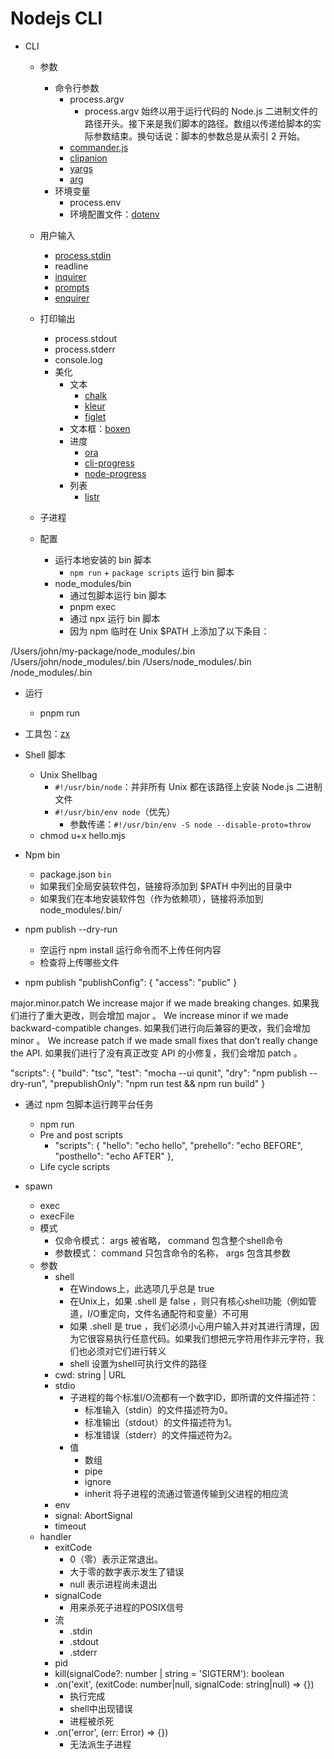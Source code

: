 # Nodejs CLI

- CLI
  - 参数
    - 命令行参数
      - process.argv
        - process.argv 始终以用于运行代码的 Node.js 二进制文件的路径开头。接下来是我们脚本的路径。数组以传递给脚本的实际参数结束。换句话说：脚本的参数总是从索引 2 开始。
      - [commander.js](https://github.com/tj/commander.js#readme)
      - [clipanion](https://github.com/arcanis/clipanion)
      - [yargs](https://github.com/yargs/yargs)
      - [arg](https://github.com/vercel/arg)
    - 环境变量
      - process.env
      - 环境配置文件：[dotenv](https://github.com/motdotla/dotenv#readme)
  - 用户输入
    - [process.stdin](https://nodejs.org/api/process.html#processstdin)
    - readline
    - [inquirer](https://github.com/SBoudrias/Inquirer.js#readme)
    - [prompts](https://github.com/terkelg/prompts#readme)
    - [enquirer](https://github.com/enquirer/enquirer#built-in-prompts)
  - 打印输出
    - process.stdout
    - process.stderr
    - console.log
    - 美化
      - 文本
        - [chalk](https://github.com/chalk/chalk)
        - [kleur](https://github.com/lukeed/kleur)
        - [figlet](https://github.com/patorjk/figlet.js)
      - 文本框：[boxen](https://github.com/sindresorhus/boxen)
      - 进度
        - [ora](https://github.com/sindresorhus/ora#readme)
        - [cli-progress](https://github.com/npkgz/cli-progress)
        - [node-progress](https://github.com/visionmedia/node-progress#readme)
      - 列表
        - [listr](https://github.com/SamVerschueren/listr)
  - 子进程
  - 配置

    - 运行本地安装的 bin 脚本
      - `npm run` + `package scripts` 运行 bin 脚本
    - node_modules/bin
      - 通过包脚本运行 bin 脚本
      - pnpm exec
      - 通过 npx 运行 bin 脚本
      - 因为 npm 临时在 Unix $PATH 上添加了以下条目：

/Users/john/my-package/node_modules/.bin
/Users/john/node_modules/.bin
/Users/node_modules/.bin
/node_modules/.bin
  - 运行
    - pnpm run
- 工具包：[zx](https://github.com/google/zx)






- Shell 脚本
  - Unix Shellbag
    - `#!/usr/bin/node`：并非所有 Unix 都在该路径上安装 Node.js 二进制文件
    - `#!/usr/bin/env node`（优先）
      - 参数传递：`#!/usr/bin/env -S node --disable-proto=throw`
  - chmod u+x hello.mjs
- Npm bin
  - package.json `bin`
  - 如果我们全局安装软件包，链接将添加到 $PATH 中列出的目录中
  - 如果我们在本地安装软件包（作为依赖项），链接将添加到 node_modules/.bin/
- npm publish --dry-run
  - 空运行 npm install 运行命令而不上传任何内容
  - 检查将上传哪些文件
- npm publish 
"publishConfig": {
  "access": "public"
}

major.minor.patch
We increase major if we made breaking changes.
如果我们进行了重大更改，则会增加 major 。
We increase minor if we made backward-compatible changes.
如果我们进行向后兼容的更改，我们会增加 minor 。
We increase patch if we made small fixes that don’t really change the API.
如果我们进行了没有真正改变 API 的小修复，我们会增加 patch 。

"scripts": {
  "build": "tsc",
  "test": "mocha --ui qunit",
  "dry": "npm publish --dry-run",
  "prepublishOnly": "npm run test && npm run build"
}


- 通过 npm 包脚本运行跨平台任务
  - npm run <script-name>
  - Pre and post scripts
    - "scripts": {
  "hello": "echo hello",
  "prehello": "echo BEFORE",
  "posthello": "echo AFTER"
},
  - Life cycle scripts



- spawn
  - exec
  - execFile
  - 模式
    - 仅命令模式： args 被省略， command 包含整个shell命令
    - 参数模式： command 只包含命令的名称， args 包含其参数
  - 参数
    - shell
      - 在Windows上，此选项几乎总是 true
      - 在Unix上，如果 .shell 是 false ，则只有核心shell功能（例如管道，I/O重定向，文件名通配符和变量）不可用
      - 如果 .shell 是 true ，我们必须小心用户输入并对其进行清理，因为它很容易执行任意代码。如果我们想把元字符用作非元字符，我们也必须对它们进行转义
      - shell 设置为shell可执行文件的路径
    - cwd: string | URL
    - stdio
      - 子进程的每个标准I/O流都有一个数字ID，即所谓的文件描述符：
        - 标准输入（stdin）的文件描述符为0。
        - 标准输出（stdout）的文件描述符为1。
        - 标准错误（stderr）的文件描述符为2。
      - 值
        - 数组
        - pipe
        - ignore
        - inherit 将子进程的流通过管道传输到父进程的相应流
    - env
    - signal: AbortSignal
    - timeout
  - handler
    - exitCode
      - 0（零）表示正常退出。
      - 大于零的数字表示发生了错误
      - null 表示进程尚未退出
    - signalCode
      - 用来杀死子进程的POSIX信号
    - 流
      - .stdin
      - .stdout
      - .stderr
    - pid
    - kill(signalCode?: number | string = 'SIGTERM'): boolean
    - .on('exit', (exitCode: number|null, signalCode: string|null) => {})
      - 执行完成
      - shell中出现错误
      - 进程被杀死
    - .on('error', (err: Error) => {})
      - 无法派生子进程